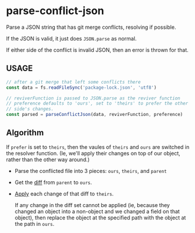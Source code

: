 # parse-conflict-json

Parse a JSON string that has git merge conflicts, resolving if possible.

If the JSON is valid, it just does `JSON.parse` as normal.

If either side of the conflict is invalid JSON, then an error is thrown for
that.

## USAGE

```js
// after a git merge that left some conflicts there
const data = fs.readFileSync('package-lock.json', 'utf8')

// reviverFunction is passed to JSON.parse as the reviver function
// preference defaults to 'ours', set to 'theirs' to prefer the other
// side's changes.
const parsed = parseConflictJson(data, reviverFunction, preference)
```

## Algorithm

If `prefer` is set to `theirs`, then the vaules of `theirs` and `ours` are
switched in the resolver function.  (Ie, we'll apply their changes on top
of our object, rather than the other way around.)

- Parse the conflicted file into 3 pieces: `ours`, `theirs`, and `parent`

- Get the [diff](https://github.com/angus-c/just#just-diff) from `parent`
  to `ours`.

- [Apply](https://github.com/angus-c/just#just-diff-apply) each change of
  that diff to `theirs`.

    If any change in the diff set cannot be applied (ie, because they
    changed an object into a non-object and we changed a field on that
    object), then replace the object at the specified path with the object
    at the path in `ours`.
